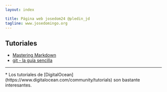 ```yaml
---
layout: index

title: Página web josedom24 @pledin_jd
tagline: www.josedomingo.org
---
```


## Tutoriales

* [Mastering Markdown](https://guides.github.com/features/mastering-markdown/)
* [git - la guía sencilla](http://rogerdudler.github.io/git-guide/index.es.html)
<hr/>
* Los tutoriales de [DigitalOcean](https://www.digitalocean.com/community/tutorials) son bastante interesantes.
